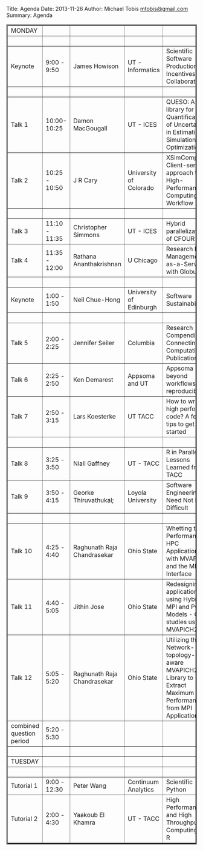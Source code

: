 Title: Agenda
Date: 2013-11-26
Author: Michael Tobis <mtobis@gmail.com>
Summary: Agenda

<table border = "3">
<tr><td>MONDAY</td><td>&nbsp;</td><td>&nbsp;</td><td>&nbsp;</td><td>&nbsp;</td></tr>
<tr><td>&nbsp;</td><td>&nbsp;</td><td>&nbsp;</td><td>&nbsp;</td><td>&nbsp;</td></tr>
<tr><td>Keynote</td><td>9:00 - 9:50</td><td>James Howison</td><td>UT - Informatics</td><td>Scientific Software Production: Incentives and Collaboration
</td></tr>
<tr><td>&nbsp;</td><td>&nbsp;</td><td>&nbsp;</td><td>&nbsp;</td><td>&nbsp;</td></tr>
<tr><td>Talk 1</td>
<td>10:00-10:25</td>
<td>Damon MacGougall</td>
<td>UT - ICES</td><td>QUESO:  A C++ library for the Quantification of Uncertainty in Estimation Simulation and Optimization
</td></tr>
<tr><td>Talk 2</td><td>10:25 - 10:50</td><td>J R Cary</td><td>University of Colorado</td><td>XSimComposer: Client-server approach to High-Performance Computing Workflow
</td></tr>
<tr><td>&nbsp;</td><td>&nbsp;</td><td>&nbsp;</td><td>&nbsp;</td><td>&nbsp;</td></tr>
<tr><td>Talk 3</td><td>11:10 - 11:35</td><td>Christopher Simmons</td><td>UT - ICES</td><td>Hybrid parallelization of CFOUR
</td></tr>
<tr><td>Talk 4</td><td>11:35  - 12:00</td><td>Rathana Ananthakrishnan</td><td>U Chicago</td><td>Research Data Management-as-a-Service with Globus
</td></tr>
<tr><td>&nbsp;</td><td>&nbsp;</td><td>&nbsp;</td><td>&nbsp;</td><td>&nbsp;</td></tr>
<tr><td>Keynote</td><td>1:00 - 1:50</td><td>Neil Chue-Hong</td><td>University of Edinburgh</td><td>Software Sustainability
</td></tr>
<tr><td>&nbsp;</td><td>&nbsp;</td><td>&nbsp;</td><td>&nbsp;</td><td>&nbsp;</td></tr>
<tr><td>Talk 5</td><td>2:00 - 2:25</td><td>Jennifer Seiler</td><td>Columbia</td><td>Research Compendia: Connecting Computation to Publication
</td></tr>
<tr><td>Talk 6</td><td>2:25 - 2:50</td><td>Ken Demarest</td><td>Appsoma and UT</td><td>Appsoma - beyond workflows to reproducibility
</td></tr>
<tr><td>Talk 7</td><td>2:50 - 3:15</td><td>Lars Koesterke</td><td>UT TACC</td><td>How to write high performing code? A few tips to get you started
</td></tr>
<tr><td>&nbsp;</td><td>&nbsp;</td><td>&nbsp;</td><td>&nbsp;</td><td>&nbsp;</td></tr>
<tr><td>Talk 8</td><td>3:25 - 3:50</td>
<td>Niall Gaffney</td><td>UT - TACC</td><td>R in Parallel: Lessons Learned from TACC
</td></tr>
<tr><td>Talk 9</td><td>3:50 - 4:15</td><td>Georke Thiruvathukal;</td><td>Loyola University</td><td>Software Engineering Need Not Be Difficult
</td></tr>
<tr><td>&nbsp;</td><td>&nbsp;</td><td>&nbsp;</td><td>&nbsp;</td><td>&nbsp;</td></tr>
<tr><td>Talk 10</td><td>4:25 - 4:40</td><td>Raghunath Raja
Chandrasekar</td><td>Ohio State</td><td>Whetting the Performance of HPC Applications with MVAPICH2 and the MPI-T Interface
</td></tr>
<tr><td>Talk 11</td><td>4:40 - 5:05</td><td>Jithin Jose</td><td>Ohio State</td><td>Redesigning applications using Hybrid MPI and PGAS Models - Case studies using MVAPICH2-X
</td></tr>
<tr><td>Talk 12</td><td>5:05 - 5:20</td><td>Raghunath Raja
Chandrasekar</td><td>Ohio State</td><td>Utilizing the Network-topology-aware MVAPICH2 Library to Extract Maximum Performance from MPI Applications
</td></tr>
<tr><td>combined question period</td><td>5:20 - 5:30</td><td>&nbsp;</td><td>&nbsp;</td><td>&nbsp;</td></tr>
<tr><td>&nbsp;</td><td>&nbsp;</td><td>&nbsp;</td><td>&nbsp;</td><td>&nbsp;</td></tr>
<tr><td>TUESDAY</td><td>&nbsp;</td><td>&nbsp;</td><td>&nbsp;</td><td>&nbsp;</td></tr>
<tr><td>&nbsp;</td><td>&nbsp;</td><td>&nbsp;</td><td>&nbsp;</td><td>&nbsp;</td></tr>
<tr><td>Tutorial 1</td><td>9:00 - 12:30</td><td>Peter Wang</td><td>Continuum Analytics</td><td>Scientific Python
</td></tr>
<tr><td>Tutorial 2</td><td>2:00 - 4:30</td><td>Yaakoub El Khamra</td><td>UT - TACC</td><td>High Performance and High Throughput Computing with R
</td></tr>
</table>
